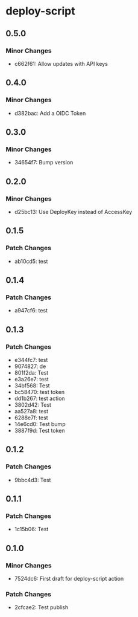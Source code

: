 # deploy-script

## 0.5.0

### Minor Changes

- c662f61: Allow updates with API keys

## 0.4.0

### Minor Changes

- d382bac: Add a OIDC Token

## 0.3.0

### Minor Changes

- 34654f7: Bump version

## 0.2.0

### Minor Changes

- d25bc13: Use DeployKey instead of AccessKey

## 0.1.5

### Patch Changes

- ab10cd5: test

## 0.1.4

### Patch Changes

- a947cf6: test

## 0.1.3

### Patch Changes

- e344fc7: test
- 9074827: de
- 801f2da: Test
- e3a26e7: test
- 34bf568: Test
- bc58470: test token
- dd1b267: test action
- 3802d42: Test
- aa527a8: test
- 6288e7f: test
- 14e6cd0: Test bump
- 3887f9d: Test token

## 0.1.2

### Patch Changes

- 9bbc4d3: Test

## 0.1.1

### Patch Changes

- 1c15b06: Test

## 0.1.0

### Minor Changes

- 7524dc6: First draft for deploy-script action

### Patch Changes

- 2cfcae2: Test publish
